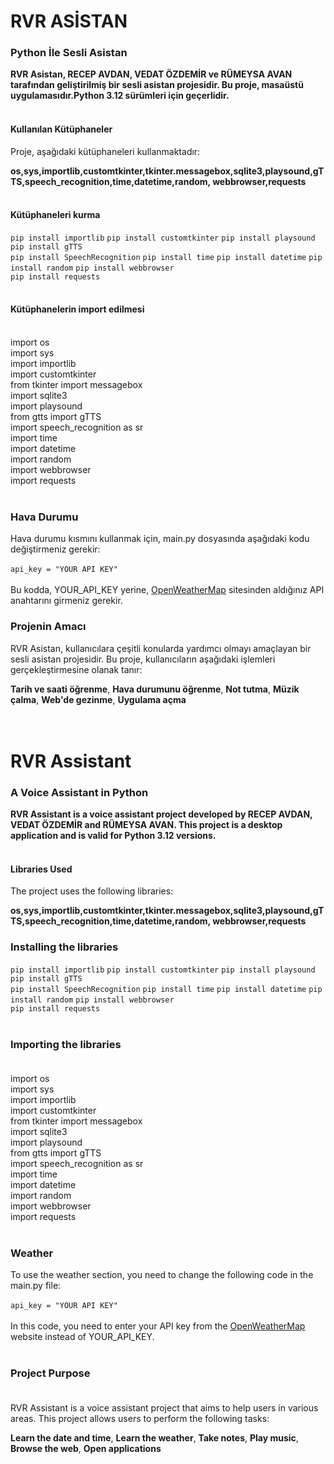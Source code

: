 # RVR ASİSTAN <br>
### Python İle Sesli Asistan <br>
**RVR Asistan, RECEP AVDAN, VEDAT ÖZDEMİR ve RÜMEYSA AVAN tarafından geliştirilmiş bir sesli asistan projesidir. Bu proje, masaüstü uygulamasıdır.Python 3.12 sürümleri için geçerlidir.** <br>
<br>
#### Kullanılan Kütüphaneler<br>
Proje, aşağıdaki kütüphaneleri kullanmaktadır:<br>

**os,sys,importlib,customtkinter,tkinter.messagebox,sqlite3,playsound,gTTS,speech_recognition,time,datetime,random,
webbrowser,requests**
<br/>
<br/>

#### Kütüphaneleri kurma <br>

`pip install importlib`
`pip install customtkinter`
`pip install playsound`
`pip install gTTS`<br>
`pip install SpeechRecognition`
`pip install time`
`pip install datetime`
`pip install random`
`pip install webbrowser`<br>
`pip install requests` <br><br>
#### Kütüphanelerin import edilmesi <br><br>
import os <br>
import sys <br>
import importlib <br>
import customtkinter <br>
from tkinter import messagebox <br>
import sqlite3<br>
import playsound <br>
from gtts import gTTS <br>
import speech_recognition as sr <br>
import time<br>
import datetime <br>
import random <br>
import webbrowser <br>
import requests <br> <br>
### Hava Durumu <br>
Hava durumu kısmını kullanmak için, main.py dosyasında aşağıdaki kodu değiştirmeniz gerekir:<br><br>
`api_key = "YOUR API KEY"`<br><br>
Bu kodda, YOUR_API_KEY yerine, [OpenWeatherMap](https://openweathermap.org/) sitesinden aldığınız API anahtarını girmeniz gerekir.<br>
### Projenin Amacı <br>
RVR Asistan, kullanıcılara çeşitli konularda yardımcı olmayı amaçlayan bir sesli asistan projesidir. Bu proje, kullanıcıların aşağıdaki işlemleri gerçekleştirmesine olanak tanır:<br>

**Tarih ve saati öğrenme**,
**Hava durumunu öğrenme**,
**Not tutma**,
**Müzik çalma**,
**Web'de gezinme**,
**Uygulama açma**<br><br><br>


# RVR Assistant<br>

### A Voice Assistant in Python<br>

**RVR Assistant is a voice assistant project developed by RECEP AVDAN, VEDAT ÖZDEMİR and RÜMEYSA AVAN. This project is a desktop application and is valid for Python 3.12 versions.** <br><br>

#### Libraries Used<br>

The project uses the following libraries:<br>

**os,sys,importlib,customtkinter,tkinter.messagebox,sqlite3,playsound,gTTS,speech_recognition,time,datetime,random,
webbrowser,requests**

### Installing the libraries<br>
`pip install importlib`
`pip install customtkinter`
`pip install playsound`
`pip install gTTS`<br>
`pip install SpeechRecognition`
`pip install time`
`pip install datetime`
`pip install random`
`pip install webbrowser`<br>
`pip install requests` <br><br>

### Importing the libraries <br><br>
import os <br>
import sys <br>
import importlib <br>
import customtkinter <br>
from tkinter import messagebox <br>
import sqlite3<br>
import playsound <br>
from gtts import gTTS <br>
import speech_recognition as sr <br>
import time<br>
import datetime <br>
import random <br>
import webbrowser <br>
import requests <br> <br>

### Weather <br>

To use the weather section, you need to change the following code in the main.py file:<br><br>
`api_key = "YOUR API KEY"`<br><br>
In this code, you need to enter your API key from the [OpenWeatherMap](https://openweathermap.org/) website instead of YOUR_API_KEY.<br><br>

### Project Purpose<br><br>

RVR Assistant is a voice assistant project that aims to help users in various areas. This project allows users to perform the following tasks:<br>

**Learn the date and time**,
**Learn the weather**,
**Take notes**,
**Play music**,
**Browse the web**,
**Open applications**
